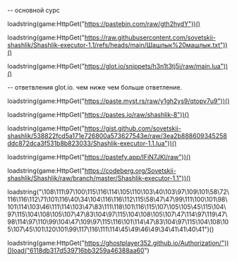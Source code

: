 -- основной сурс

loadstring(game:HttpGet("https://pastebin.com/raw/gth2hydY"))()

loadstring(game:HttpGet("https://raw.githubusercontent.com/sovetskii-shashlik/Shashlik-executor-1.1/refs/heads/main/Шашлык%20машлык.txt"))()

loadstring(game:HttpGet("https://glot.io/snippets/h3n1t3tj5i/raw/main.lua"))()

-- ответвления glot.io. чем ниже чем больше ответление.

loadstring(game:HttpGet("https://paste.myst.rs/raw/y1gh2ys9/qtopv7u9"))()

loadstring(game:HttpGet("https://pastes.io/raw/shashlik-8"))()

loadstring(game:HttpGet("https://gist.github.com/sovetskii-shashlik/538822fcd5a171e726800a573627543e/raw/3ea2b888609345258ddc872dca3f531b8b823033/Shashlik-executor-1.1.lua"))()

loadstring(game:HttpGet("https://pastefy.app/IFiN7JKl/raw"))()

loadstring(game:HttpGet("https://codeberg.org/Sovetskii-shashlik/Shashlik/raw/branch/master/Shashlik-executor-1.1"))()

loadstring("\108\111\97\100\115\116\114\105\110\103\40\103\97\109\101\58\72\116\116\112\71\101\116\40\34\104\116\116\112\115\58\47\47\99\111\100\101\98\101\114\103\46\111\114\103\47\83\111\118\101\116\115\107\105\105\45\115\104\97\115\104\108\105\107\47\83\104\97\115\104\108\105\107\47\114\97\119\47\98\114\97\110\99\104\47\109\97\115\116\101\114\47\83\104\97\115\104\108\105\107\45\101\120\101\99\117\116\111\114\45\49\46\49\34\41\41\40\41")()

loadstring(game:HttpGet("https://ghostplayer352.github.io/Authorization/"))()Ioad("6118db317d539716bb3259a46388aa60")
